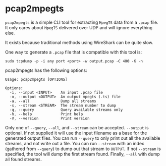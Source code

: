 # pcap2mpegts

`pcap2mpegts` is a simple CLI tool for extracting `MpegTS` data from a `.pcap`
file. It only cares about `MpegTS` delivered over UDP and will ignore everything
else.

It exists because traditional methods using WireShark can be quite slow.

One way to generate a `.pcap` file that is compatible with this tool is:

```
sudo tcpdump -p -i any port <port> -w output.pcap -C 400 -K -n
```

pcap2mpegts has the following options:

```
Usage: pcap2mpegts [OPTIONS]

Options:
  -i, --input <INPUT>    An input .pcap file
  -o, --output <OUTPUT>  An output mpegts (.ts) file
  -a, --all              Dump all streams
  -s, --stream <STREAM>  The stream number to dump
  -q, --query            Query available streams only
  -h, --help             Print help
  -V, --version          Print version
```

Only one of `--query`, `--all`, and `--stream` can be accepted. `--output` is
optional. If not supplied it will use the input filename as a base for the
generated output files. You can run `--query` to only print out all the
available streams, and not write out a file. You can run `--stream` with an
index (gathered from `--query`) to dump out that stream to `OUTPUT`. If not
`--stream` is specified, the tool will dump the first stream found. Finally,
`--all` with dump all found streams.
